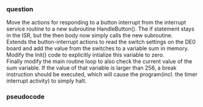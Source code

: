 ### question
Move the actions for responding to a button interrupt from the interrupt service routine to a new subroutine HandleButton(). The if statement stays in the ISR, but the then body now simply calls the new subroutine.  
Extends the button-interrupt actions to read the switch settings on the DE0 board and add the value from the switches to a variable sum in memory. Modify the Init() code to explicitly intialize this variable to zero.  
Finally modify the main routine loop to also check the current value of the sum variable. If the value of that variable is larger than 256, a break instruction should be executed, which will cause the program(incl. the timer interrupt activity) to simply halt.
### pseudocode